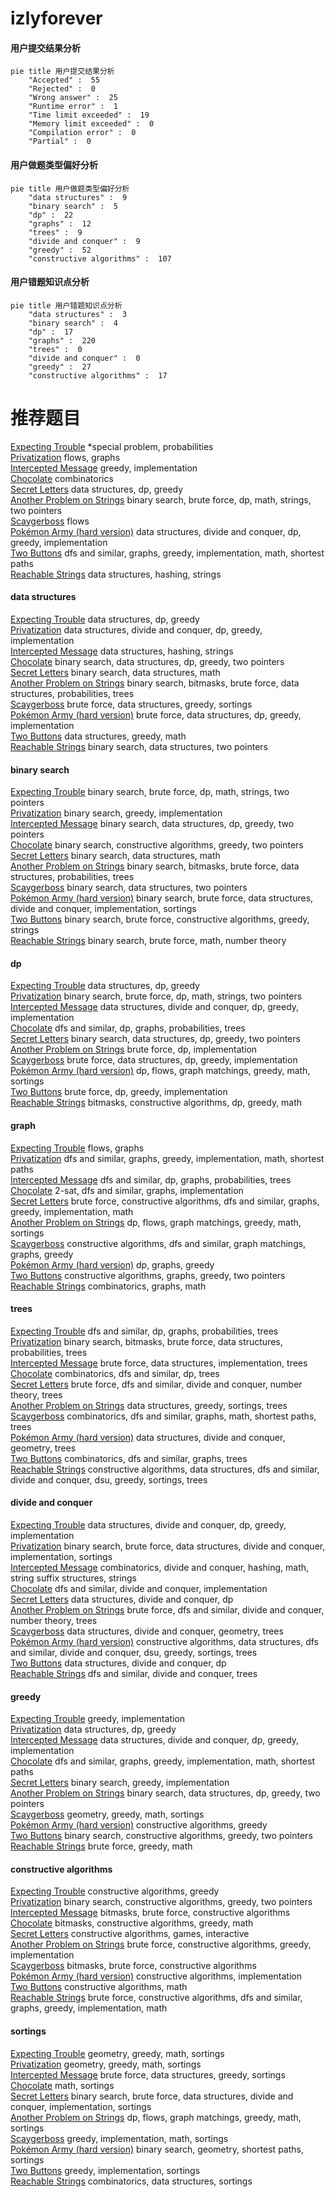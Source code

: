 # izlyforever
<!-- tabs:start -->
#### **用户提交结果分析**

```mermaid
pie title 用户提交结果分析
    "Accepted" :  55
    "Rejected" :  0
    "Wrong answer" :  25
    "Runtime error" :  1
    "Time limit exceeded" :  19
    "Memory limit exceeded" :  0
    "Compilation error" :  0
    "Partial" :  0
```
#### **用户做题类型偏好分析**

```mermaid
pie title 用户做题类型偏好分析
    "data structures" :  9
    "binary search" :  5
    "dp" :  22
    "graphs" :  12
    "trees" :  9
    "divide and conquer" :  9
    "greedy" :  52
    "constructive algorithms" :  107
```
#### **用户错题知识点分析**

```mermaid
pie title 用户错题知识点分析
    "data structures" :  3
    "binary search" :  4
    "dp" :  17
    "graphs" :  220
    "trees" :  0
    "divide and conquer" :  0
    "greedy" :  27
    "constructive algorithms" :  17
```
<!-- tabs:end -->
# 推荐题目
[Expecting Trouble](http://codeforces.com/problemset/problem/345/A)		*special problem,
                        probabilities		  
[Privatization](http://codeforces.com/problemset/problem/212/A)		flows,
                        graphs		  
[Intercepted Message](http://codeforces.com/problemset/problem/950/B)		greedy,
                        implementation		  
[Chocolate](http://codeforces.com/problemset/problem/617/B)		combinatorics		  
[Secret Letters](http://codeforces.com/problemset/problem/1120/F)		data structures,
                        dp,
                        greedy		  
[Another Problem on Strings](http://codeforces.com/problemset/problem/165/C)		binary search,
                        brute force,
                        dp,
                        math,
                        strings,
                        two pointers		  
[Scaygerboss](http://codeforces.com/problemset/problem/513/F2)		flows		  
[Pokémon Army (hard version)](http://codeforces.com/problemset/problem/1420/C2)		data structures,
                        divide and conquer,
                        dp,
                        greedy,
                        implementation		  
[Two Buttons](http://codeforces.com/problemset/problem/520/B)		dfs and similar,
                        graphs,
                        greedy,
                        implementation,
                        math,
                        shortest paths		  
[Reachable Strings](https://codeforces.com/contest/1321/problem/F)		data structures,
                        hashing,
                        strings		  
<!-- tabs:start -->
#### **data structures**
[Expecting Trouble](http://codeforces.com/problemset/problem/1120/F)		data structures,
                        dp,
                        greedy		  
[Privatization](http://codeforces.com/problemset/problem/1420/C2)		data structures,
                        divide and conquer,
                        dp,
                        greedy,
                        implementation		  
[Intercepted Message](https://codeforces.com/contest/1321/problem/F)		data structures,
                        hashing,
                        strings		  
[Chocolate](http://codeforces.com/problemset/problem/1492/C)		binary search,
                        data structures,
                        dp,
                        greedy,
                        two pointers		  
[Secret Letters](http://codeforces.com/problemset/problem/1490/G)		binary search,
                        data structures,
                        math		  
[Another Problem on Strings](http://codeforces.com/problemset/problem/1479/D)		binary search,
                        bitmasks,
                        brute force,
                        data structures,
                        probabilities,
                        trees		  
[Scaygerboss](http://codeforces.com/problemset/problem/1497/A)		brute force,
                        data structures,
                        greedy,
                        sortings		  
[Pokémon Army (hard version)](http://codeforces.com/problemset/problem/1491/C)		brute force,
                        data structures,
                        dp,
                        greedy,
                        implementation		  
[Two Buttons](http://codeforces.com/problemset/problem/1492/B)		data structures,
                        greedy,
                        math		  
[Reachable Strings](http://codeforces.com/problemset/problem/1436/E)		binary search,
                        data structures,
                        two pointers		  
#### **binary search**
[Expecting Trouble](http://codeforces.com/problemset/problem/165/C)		binary search,
                        brute force,
                        dp,
                        math,
                        strings,
                        two pointers		  
[Privatization](http://codeforces.com/problemset/problem/1323/B)		binary search,
                        greedy,
                        implementation		  
[Intercepted Message](http://codeforces.com/problemset/problem/1492/C)		binary search,
                        data structures,
                        dp,
                        greedy,
                        two pointers		  
[Chocolate](http://codeforces.com/problemset/problem/1463/D)		binary search,
                        constructive algorithms,
                        greedy,
                        two pointers		  
[Secret Letters](http://codeforces.com/problemset/problem/1490/G)		binary search,
                        data structures,
                        math		  
[Another Problem on Strings](http://codeforces.com/problemset/problem/1479/D)		binary search,
                        bitmasks,
                        brute force,
                        data structures,
                        probabilities,
                        trees		  
[Scaygerboss](http://codeforces.com/problemset/problem/1436/E)		binary search,
                        data structures,
                        two pointers		  
[Pokémon Army (hard version)](http://codeforces.com/problemset/problem/1461/D)		binary search,
                        brute force,
                        data structures,
                        divide and conquer,
                        implementation,
                        sortings		  
[Two Buttons](http://codeforces.com/problemset/problem/1493/C)		binary search,
                        brute force,
                        constructive algorithms,
                        greedy,
                        strings		  
[Reachable Strings](http://codeforces.com/problemset/problem/1487/D)		binary search,
                        brute force,
                        math,
                        number theory		  
#### **dp**
[Expecting Trouble](http://codeforces.com/problemset/problem/1120/F)		data structures,
                        dp,
                        greedy		  
[Privatization](http://codeforces.com/problemset/problem/165/C)		binary search,
                        brute force,
                        dp,
                        math,
                        strings,
                        two pointers		  
[Intercepted Message](http://codeforces.com/problemset/problem/1420/C2)		data structures,
                        divide and conquer,
                        dp,
                        greedy,
                        implementation		  
[Chocolate](http://codeforces.com/problemset/problem/839/C)		dfs and similar,
                        dp,
                        graphs,
                        probabilities,
                        trees		  
[Secret Letters](http://codeforces.com/problemset/problem/1492/C)		binary search,
                        data structures,
                        dp,
                        greedy,
                        two pointers		  
[Another Problem on Strings](https://codeforces.com/contest/1457/problem/C)		brute force,
                        dp,
                        implementation		  
[Scaygerboss](http://codeforces.com/problemset/problem/1491/C)		brute force,
                        data structures,
                        dp,
                        greedy,
                        implementation		  
[Pokémon Army (hard version)](http://codeforces.com/problemset/problem/1437/C)		dp,
                        flows,
                        graph matchings,
                        greedy,
                        math,
                        sortings		  
[Two Buttons](http://codeforces.com/problemset/problem/1499/B)		brute force,
                        dp,
                        greedy,
                        implementation		  
[Reachable Strings](http://codeforces.com/problemset/problem/1491/D)		bitmasks,
                        constructive algorithms,
                        dp,
                        greedy,
                        math		  
#### **graph**
[Expecting Trouble](http://codeforces.com/problemset/problem/212/A)		flows,
                        graphs		  
[Privatization](http://codeforces.com/problemset/problem/520/B)		dfs and similar,
                        graphs,
                        greedy,
                        implementation,
                        math,
                        shortest paths		  
[Intercepted Message](http://codeforces.com/problemset/problem/839/C)		dfs and similar,
                        dp,
                        graphs,
                        probabilities,
                        trees		  
[Chocolate](http://codeforces.com/problemset/problem/875/C)		2-sat,
                        dfs and similar,
                        graphs,
                        implementation		  
[Secret Letters](http://codeforces.com/problemset/problem/1487/C)		brute force,
                        constructive algorithms,
                        dfs and similar,
                        graphs,
                        greedy,
                        implementation,
                        math		  
[Another Problem on Strings](http://codeforces.com/problemset/problem/1437/C)		dp,
                        flows,
                        graph matchings,
                        greedy,
                        math,
                        sortings		  
[Scaygerboss](http://codeforces.com/problemset/problem/1470/D)		constructive algorithms,
                        dfs and similar,
                        graph matchings,
                        graphs,
                        greedy		  
[Pokémon Army (hard version)](http://codeforces.com/problemset/problem/1476/C)		dp,
                        graphs,
                        greedy		  
[Two Buttons](http://codeforces.com/problemset/problem/1304/D)		constructive algorithms,
                        graphs,
                        greedy,
                        two pointers		  
[Reachable Strings](http://codeforces.com/problemset/problem/1475/C)		combinatorics,
                        graphs,
                        math		  
#### **trees**
[Expecting Trouble](http://codeforces.com/problemset/problem/839/C)		dfs and similar,
                        dp,
                        graphs,
                        probabilities,
                        trees		  
[Privatization](http://codeforces.com/problemset/problem/1479/D)		binary search,
                        bitmasks,
                        brute force,
                        data structures,
                        probabilities,
                        trees		  
[Intercepted Message](http://codeforces.com/problemset/problem/1511/C)		brute force,
                        data structures,
                        implementation,
                        trees		  
[Chocolate](http://codeforces.com/problemset/problem/1499/F)		combinatorics,
                        dfs and similar,
                        dp,
                        trees		  
[Secret Letters](http://codeforces.com/problemset/problem/1491/E)		brute force,
                        dfs and similar,
                        divide and conquer,
                        number theory,
                        trees		  
[Another Problem on Strings](http://codeforces.com/problemset/problem/1466/D)		data structures,
                        greedy,
                        sortings,
                        trees		  
[Scaygerboss](http://codeforces.com/problemset/problem/1495/D)		combinatorics,
                        dfs and similar,
                        graphs,
                        math,
                        shortest paths,
                        trees		  
[Pokémon Army (hard version)](http://codeforces.com/problemset/problem/1303/G)		data structures,
                        divide and conquer,
                        geometry,
                        trees		  
[Two Buttons](http://codeforces.com/problemset/problem/1454/E)		combinatorics,
                        dfs and similar,
                        graphs,
                        trees		  
[Reachable Strings](http://codeforces.com/problemset/problem/1494/D)		constructive algorithms,
                        data structures,
                        dfs and similar,
                        divide and conquer,
                        dsu,
                        greedy,
                        sortings,
                        trees		  
#### **divide and conquer**
[Expecting Trouble](http://codeforces.com/problemset/problem/1420/C2)		data structures,
                        divide and conquer,
                        dp,
                        greedy,
                        implementation		  
[Privatization](http://codeforces.com/problemset/problem/1461/D)		binary search,
                        brute force,
                        data structures,
                        divide and conquer,
                        implementation,
                        sortings		  
[Intercepted Message](http://codeforces.com/problemset/problem/1466/G)		combinatorics,
                        divide and conquer,
                        hashing,
                        math,
                        string suffix structures,
                        strings		  
[Chocolate](http://codeforces.com/problemset/problem/1490/D)		dfs and similar,
                        divide and conquer,
                        implementation		  
[Secret Letters](https://codeforces.com/contest/1483/problem/C)		data structures,
                        divide and conquer,
                        dp		  
[Another Problem on Strings](http://codeforces.com/problemset/problem/1491/E)		brute force,
                        dfs and similar,
                        divide and conquer,
                        number theory,
                        trees		  
[Scaygerboss](http://codeforces.com/problemset/problem/1303/G)		data structures,
                        divide and conquer,
                        geometry,
                        trees		  
[Pokémon Army (hard version)](http://codeforces.com/problemset/problem/1494/D)		constructive algorithms,
                        data structures,
                        dfs and similar,
                        divide and conquer,
                        dsu,
                        greedy,
                        sortings,
                        trees		  
[Two Buttons](http://codeforces.com/problemset/problem/1482/E)		data structures,
                        divide and conquer,
                        dp		  
[Reachable Strings](http://codeforces.com/problemset/problem/566/C)		dfs and similar,
                        divide and conquer,
                        trees		  
#### **greedy**
[Expecting Trouble](http://codeforces.com/problemset/problem/950/B)		greedy,
                        implementation		  
[Privatization](http://codeforces.com/problemset/problem/1120/F)		data structures,
                        dp,
                        greedy		  
[Intercepted Message](http://codeforces.com/problemset/problem/1420/C2)		data structures,
                        divide and conquer,
                        dp,
                        greedy,
                        implementation		  
[Chocolate](http://codeforces.com/problemset/problem/520/B)		dfs and similar,
                        graphs,
                        greedy,
                        implementation,
                        math,
                        shortest paths		  
[Secret Letters](http://codeforces.com/problemset/problem/1323/B)		binary search,
                        greedy,
                        implementation		  
[Another Problem on Strings](http://codeforces.com/problemset/problem/1492/C)		binary search,
                        data structures,
                        dp,
                        greedy,
                        two pointers		  
[Scaygerboss](https://codeforces.com/contest/1496/problem/C)		geometry,
                        greedy,
                        math,
                        sortings		  
[Pokémon Army (hard version)](http://codeforces.com/problemset/problem/1493/A)		constructive algorithms,
                        greedy		  
[Two Buttons](http://codeforces.com/problemset/problem/1463/D)		binary search,
                        constructive algorithms,
                        greedy,
                        two pointers		  
[Reachable Strings](http://codeforces.com/problemset/problem/1462/C)		brute force,
                        greedy,
                        math		  
#### **constructive algorithms**
[Expecting Trouble](http://codeforces.com/problemset/problem/1493/A)		constructive algorithms,
                        greedy		  
[Privatization](http://codeforces.com/problemset/problem/1463/D)		binary search,
                        constructive algorithms,
                        greedy,
                        two pointers		  
[Intercepted Message](https://codeforces.com/contest/1456/problem/B)		bitmasks,
                        brute force,
                        constructive algorithms		  
[Chocolate](http://codeforces.com/problemset/problem/1492/D)		bitmasks,
                        constructive algorithms,
                        greedy,
                        math		  
[Secret Letters](https://codeforces.com/contest/1504/problem/D)		constructive algorithms,
                        games,
                        interactive		  
[Another Problem on Strings](https://codeforces.com/contest/1483/problem/A)		brute force,
                        constructive algorithms,
                        greedy,
                        implementation		  
[Scaygerboss](https://codeforces.com/contest/1457/problem/D)		bitmasks,
                        brute force,
                        constructive algorithms		  
[Pokémon Army (hard version)](http://codeforces.com/problemset/problem/1513/A)		constructive algorithms,
                        implementation		  
[Two Buttons](http://codeforces.com/problemset/problem/1473/C)		constructive algorithms,
                        math		  
[Reachable Strings](http://codeforces.com/problemset/problem/1487/C)		brute force,
                        constructive algorithms,
                        dfs and similar,
                        graphs,
                        greedy,
                        implementation,
                        math		  
#### **sortings**
[Expecting Trouble](https://codeforces.com/contest/1496/problem/C)		geometry,
                        greedy,
                        math,
                        sortings		  
[Privatization](http://codeforces.com/problemset/problem/1495/A)		geometry,
                        greedy,
                        math,
                        sortings		  
[Intercepted Message](http://codeforces.com/problemset/problem/1497/A)		brute force,
                        data structures,
                        greedy,
                        sortings		  
[Chocolate](http://codeforces.com/problemset/problem/1427/A)		math,
                        sortings		  
[Secret Letters](http://codeforces.com/problemset/problem/1461/D)		binary search,
                        brute force,
                        data structures,
                        divide and conquer,
                        implementation,
                        sortings		  
[Another Problem on Strings](http://codeforces.com/problemset/problem/1437/C)		dp,
                        flows,
                        graph matchings,
                        greedy,
                        math,
                        sortings		  
[Scaygerboss](http://codeforces.com/problemset/problem/1473/A)		greedy,
                        implementation,
                        math,
                        sortings		  
[Pokémon Army (hard version)](http://codeforces.com/problemset/problem/1486/B)		binary search,
                        geometry,
                        shortest paths,
                        sortings		  
[Two Buttons](http://codeforces.com/problemset/problem/1480/B)		greedy,
                        implementation,
                        sortings		  
[Reachable Strings](http://codeforces.com/problemset/problem/1420/D)		combinatorics,
                        data structures,
                        sortings		  
<!-- tabs:end -->
